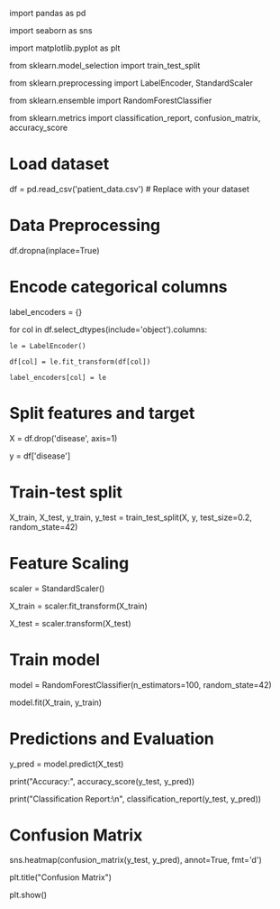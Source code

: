 import pandas as pd

import seaborn as sns

import matplotlib.pyplot as plt

from sklearn.model_selection import train_test_split

from sklearn.preprocessing import LabelEncoder, StandardScaler

from sklearn.ensemble import RandomForestClassifier

from sklearn.metrics import classification_report, confusion_matrix, accuracy_score



# Load dataset

df = pd.read_csv('patient_data.csv')  # Replace with your dataset



# Data Preprocessing

df.dropna(inplace=True)



# Encode categorical columns

label_encoders = {}

for col in df.select_dtypes(include='object').columns:

    le = LabelEncoder()

    df[col] = le.fit_transform(df[col])

    label_encoders[col] = le



# Split features and target

X = df.drop('disease', axis=1)

y = df['disease']



# Train-test split

X_train, X_test, y_train, y_test = train_test_split(X, y, test_size=0.2, random_state=42)



# Feature Scaling

scaler = StandardScaler()

X_train = scaler.fit_transform(X_train)

X_test = scaler.transform(X_test)



# Train model

model = RandomForestClassifier(n_estimators=100, random_state=42)

model.fit(X_train, y_train)



# Predictions and Evaluation

y_pred = model.predict(X_test)



print("Accuracy:", accuracy_score(y_test, y_pred))

print("Classification Report:\n", classification_report(y_test, y_pred))



# Confusion Matrix

sns.heatmap(confusion_matrix(y_test, y_pred), annot=True, fmt='d')

plt.title("Confusion Matrix")

plt.show()
